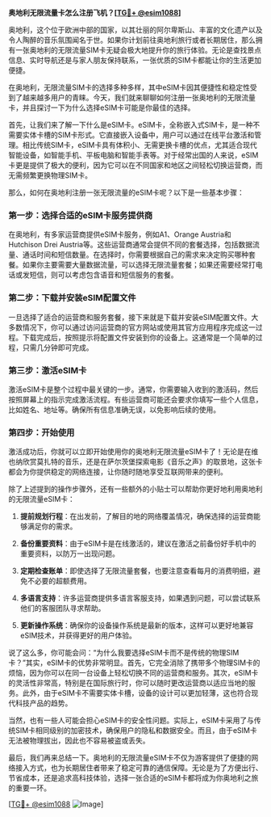 **奥地利无限流量卡怎么注册飞机？[[TG💪+ @esim1088](https://t.me/s/esim1088)]**

奥地利，这个位于欧洲中部的国家，以其壮丽的阿尔卑斯山、丰富的文化遗产以及令人陶醉的音乐氛围闻名于世。如果你计划前往奥地利旅行或者长期居住，那么拥有一张奥地利的无限流量SIM卡无疑会极大地提升你的旅行体验。无论是查找景点信息、实时导航还是与家人朋友保持联系，一张优质的SIM卡都能让你的生活更加便捷。

在奥地利，无限流量SIM卡的选择多种多样，其中eSIM卡因其便捷性和稳定性受到了越来越多用户的青睐。今天，我们就来聊聊如何注册一张奥地利的无限流量卡，并且探讨一下为什么选择eSIM卡可能是你最佳的选择。

首先，让我们来了解一下什么是eSIM卡。eSIM卡，全称嵌入式SIM卡，是一种不需要实体卡槽的SIM卡形式。它直接嵌入设备中，用户可以通过在线平台激活和管理。相比传统SIM卡，eSIM卡具有体积小、无需更换卡槽的优点，尤其适合现代智能设备，如智能手机、平板电脑和智能手表等。对于经常出国的人来说，eSIM卡更是提供了极大的便利，因为它可以在不同国家和地区之间轻松切换运营商，而无需频繁更换物理SIM卡。

那么，如何在奥地利注册一张无限流量的eSIM卡呢？以下是一些基本步骤：

### 第一步：选择合适的eSIM卡服务提供商

在奥地利，有多家运营商提供eSIM卡服务，例如A1、Orange Austria和Hutchison Drei Austria等。这些运营商通常会提供不同的套餐选择，包括数据流量、通话时间和短信数量。在选择时，你需要根据自己的需求来决定购买哪种套餐。如果你主要需要大量数据流量，可以选择无限流量套餐；如果还需要经常打电话或发短信，则可以考虑包含语音和短信服务的套餐。

### 第二步：下载并安装eSIM配置文件

一旦选择了适合的运营商和服务套餐，接下来就是下载并安装eSIM配置文件。大多数情况下，你可以通过访问运营商的官方网站或使用其官方应用程序完成这一过程。下载完成后，按照提示将配置文件安装到你的设备上。这通常是一个简单的过程，只需几分钟即可完成。

### 第三步：激活eSIM卡

激活eSIM卡是整个过程中最关键的一步。通常，你需要输入收到的激活码，然后按照屏幕上的指示完成激活流程。有些运营商可能还会要求你填写一些个人信息，比如姓名、地址等。确保所有信息准确无误，以免影响后续的使用。

### 第四步：开始使用

激活成功后，你就可以立即开始使用你的奥地利无限流量eSIM卡了！无论是在维也纳欣赏莫扎特的音乐，还是在萨尔茨堡探索电影《音乐之声》的取景地，这张卡都会为你提供稳定的网络连接，让你随时随地享受互联网带来的便利。

除了上述提到的操作步骤外，还有一些额外的小贴士可以帮助你更好地利用奥地利的无限流量eSIM卡：

1. **提前规划行程**：在出发前，了解目的地的网络覆盖情况，确保选择的运营商能够满足你的需求。
   
2. **备份重要资料**：由于eSIM卡是在线激活的，建议在激活之前备份好手机中的重要资料，以防万一出现问题。
   
3. **定期检查账单**：即使选择了无限流量套餐，也要注意查看每月的消费明细，避免不必要的超额费用。

4. **多语言支持**：许多运营商提供多语言客服支持，如果遇到问题，可以尝试联系他们的客服团队寻求帮助。

5. **更新操作系统**：确保你的设备操作系统是最新的版本，这样可以更好地兼容eSIM技术，并获得更好的用户体验。

说了这么多，你可能会问：“为什么我要选择eSIM卡而不是传统的物理SIM卡？”其实，eSIM卡的优势非常明显。首先，它完全消除了携带多个物理SIM卡的烦恼，因为你可以在同一台设备上轻松切换不同的运营商和服务。其次，eSIM卡的灵活性非常高，特别是在国际旅行时，你可以随时更改运营商以适应当地的服务。此外，由于eSIM卡不需要实体卡槽，设备的设计可以更加轻薄，这也符合现代科技产品的趋势。

当然，也有一些人可能会担心eSIM卡的安全性问题。实际上，eSIM卡采用了与传统SIM卡相同级别的加密技术，确保用户的隐私和数据安全。而且，由于eSIM卡无法被物理拔出，因此也不容易被盗或丢失。

最后，我们再来总结一下。奥地利的无限流量eSIM卡不仅为游客提供了便捷的网络接入方式，也为长期居住者带来了稳定可靠的通信保障。无论是为了方便出行、节省成本，还是追求高科技体验，选择一张合适的eSIM卡都将成为你奥地利之旅的重要一环。

[[TG💪+ @esim1088](https://t.me/s/esim1088) ![Image](https://i.postimg.cc/4NQfJmqS/Snipaste-2025-05-13-00-14-12.png)]
